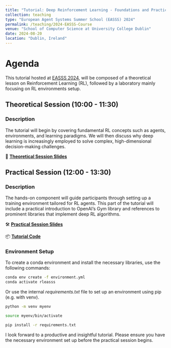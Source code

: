 ```yaml
---
title: "Tutorial: Deep Reinforcement Learning - Foundations and Practical Environment Setup for Real-World Applications"
collection: teaching
type: "European Agent Systems Summer School (EASSS) 2024"
permalink: /teaching/2024-EASSS-Course
venue: "School of Computer Science at University College Dublin"
date: 2024-08-20
location: "Dublin, Ireland"
---
```


# Agenda

This tutorial hosted at [EASSS 2024](https://euramas.github.io/easss2024/), will be composed of a theoretical lesson on Reinforcement Learning (RL), followed by a laboratory mainly focusing on RL environments setup.

## Theoretical Session (10:00 - 11:30)

### Description
The tutorial will begin by covering fundamental RL concepts such as agents, environments, and learning paradigms. We will then discuss why deep learning is increasingly employed to solve complex, high-dimensional decision-making challenges.

📑 **[Theoretical Session Slides](../files/EASSS_2024_Theory.pdf)**

## Practical Session (12:00 - 13:30)

### Description
The hands-on component will guide participants through setting up a training environment tailored for RL agents. This part of the tutorial will include a practical introduction to OpenAI’s Gym library and references to prominent libraries that implement deep RL algorithms.

🛠️ **[Practical Session Slides](../files/EASSS_2024_Practical.pdf)**

📦 **[Tutorial Code](../files/easss-tutorial-main.zip)**

### Environment Setup
To create a conda environment and install the necessary libraries, use the following commands:

```bash
conda env create -f environment.yml
conda activate rleasss
```

Or use the internal _requirements.txt_ file to set up an environment using pip (e.g. with venv).

```bash
python -m venv myenv
```
```bash
source myenv/bin/activate
```
```bash
pip install -r requirements.txt
```

I look forward to a productive and insightful tutorial. Please ensure you have the necessary environment set up before the practical session begins.

